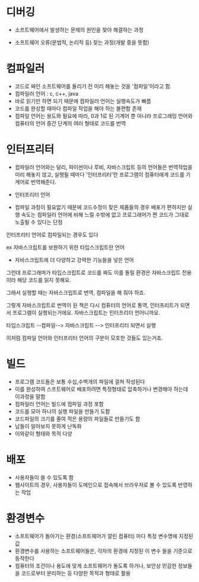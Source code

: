 # 디버깅

-  소프트웨어에서 발생하는 문제의 원인을 찾아 해결하는 과정

- 소프트웨어 오류(문법적, 논리적 등) 찾는 과정(개발 중을 뜻함)



# 컴파일러 

- 코드로 짜인 소프트웨어를 돌리기 전 미리 해놓는 것을 '컴파일'이라고 함.
- 컴파일러 언어 : c, c++, java 
- 바로 읽기만 하면 되기 때문에 컴파일러 언어는 실행속도가 빠름
- 코드를 완성할 때마다 컴파일 작업을 해야 하는 불편함 존재
- 컴파일 언어는 용도와 필요에 따라, 0과 1로 된 기계어 뿐 아니라
  프로그래밍 언어와 컴퓨터의 언어 중간 단계의 여러 형태로 코드를 번역



# 인터프리터

- 컴파일러 언어와는 달리, 파이썬이나 루비, 자바스크립트 등의 언어들은
  번역작업을 미리 해놓지 않고, 실행될 때마다 '인터프리터'란 프로그램이
  컴퓨터에게 코드를 기계어로 번역해준다.

- 인터프리터 언어

- 컴파일 과정이 필요없기 때문에 코드수정이 잦은 제품들의 경우 배포가 편하지만
실행 속도는 컴파일러 언어에 비해 느릴 수밖에 없고
프로그래머가 짠 코드가 그대로 노출될 수 있다는 단점



 인터프리터 언어로 컴파일되는 경우도 있다

ex 자바스크립트를 보완하기 위한 타입스크립트란 언어

- 자바스크립트에 더 다양하고 강력한 기능들을 넣은 언어

그런데 프로그래머가 타입스크립트로 코드를 짜도
이를 돌릴 환경은 자바스크립트 전용이라 해당 코드를 읽지 못해요.

그래서 실행할 때는 자바스크립트로 번역, 컴파일을 해 줘야 하죠.

그렇게 자바스크립트로 번역이 된 책은 다시 컴퓨터의 언어로
통역, 인터프리트가 되면서 프로그램이 실행되는거에요.
자바스크립트는 인터프리터 언어니까요.

타입스크립트 --컴파일--> 자바스크립트 --> 인터프리터 되면서 실행

이처럼 컴파일 언어와 인터프리터 언어의 구분이 모호한 것들도 있는거죠.





# 빌드

- 프로그램 코드들은 보통 수십,수백개의 파일에 걸쳐 작성된다
- 이를 완성하여 스프트웨어로 배포하려면 특정형태로 압축하거나 변경해야 하는데 이과정을 말함
- 컴파일러 언어는 빌드에 컴파일 과정 포함
- 코드를 모아 하나의 실행 파일을 만들기 도함
- 코드파일의 크기를 줄여 적은 용량의 파일들로 만들기도 함
- 남들이 알아보지 못하게 난독화
- 이와같이 형태와 목적 다양



# 배포

- 사용자들이 쓸 수 있도록 함
- 웹사이트의 경우, 사용자들이 도메인으로 접속해서 브라우저로 볼 수 있도록 반영하는 작업





# 환경변수

- 소프트웨어가 돌아가는 환경(소프트웨어가 깔린 컴퓨터) 마다 특정 변수명에 지정된 값
- 환경변수를 사용하는 소프트웨어들은, 각자의 환경에 지정된 이 변수 들을 기준으로 동작한다
- 컴퓨터의 조건이나 용도에 맞게 소프트웨어가 돌도록 하거나, 보안상 민감한 정보들을 코드로부터 분리하는 등 다양한 목적과 형태로 활용

